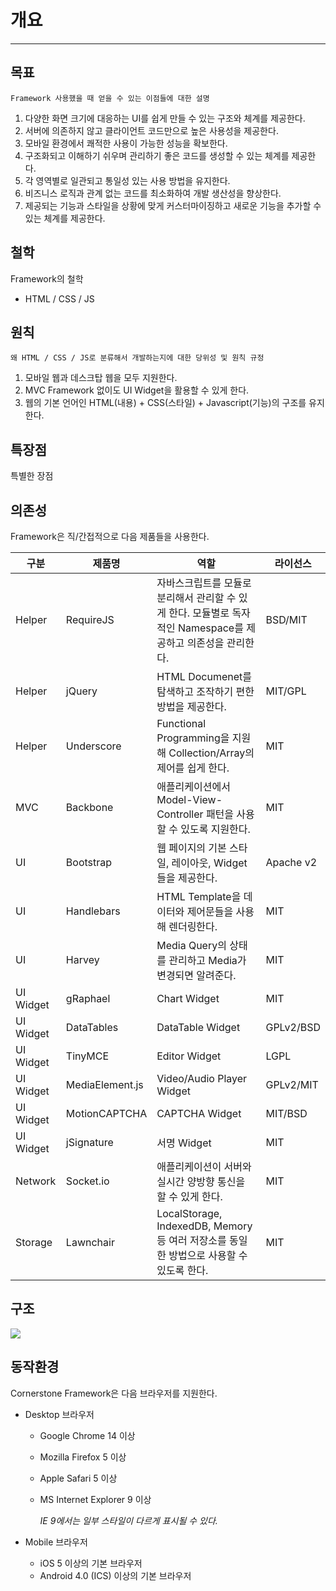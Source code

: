 ﻿# 개요

----------

목표
---
`Framework 사용했을 때 얻을 수 있는 이점들에 대한 설명`

1. 다양한 화면 크기에 대응하는 UI를 쉽게 만들 수 있는 구조와 체계를 제공한다.
2. 서버에 의존하지 않고 클라이언트 코드만으로 높은 사용성을 제공한다.
3. 모바일 환경에서 쾌적한 사용이 가능한 성능을 확보한다.
4. 구조화되고 이해하기 쉬우며 관리하기 좋은 코드를 생성할 수 있는 체계를 제공한다.
5. 각 영역별로 일관되고 통일성 있는 사용 방법을 유지한다.
6. 비즈니스 로직과 관계 없는 코드를 최소화하여 개발 생산성을 향상한다.
7. 제공되는 기능과 스타일을 상황에 맞게 커스터마이징하고 새로운 기능을 추가할 수 있는 체계를 제공한다.

철학	
---
Framework의 철학
- HTML / CSS / JS

원칙	
---
`왜 HTML / CSS / JS로 분류해서 개발하는지에 대한 당위성 및 원칙 규정`

1. 모바일 웹과 데스크탑 웹을 모두 지원한다.
2. MVC Framework 없이도 UI Widget을 활용할 수 있게 한다.
3. 웹의 기본 언어인 HTML(내용) + CSS(스타일) + Javascript(기능)의 구조를 유지한다.

특장점
-----
특별한 장점


의존성
-----

Framework은 직/간접적으로 다음 제품들을 사용한다.

구분 | 제품명 | 역할 | 라이선스
--- | ----- | --- | ------
Helper | RequireJS | 자바스크립트를 모듈로 분리해서 관리할 수 있게 한다. 모듈별로 독자적인 Namespace를 제공하고 의존성을 관리한다. | BSD/MIT
Helper | jQuery | HTML Documenet를 탐색하고 조작하기 편한 방법을 제공한다. | MIT/GPL
Helper | Underscore | Functional Programming을 지원해 Collection/Array의 제어를 쉽게 한다. | MIT
MVC | Backbone | 애플리케이션에서 Model-View-Controller 패턴을 사용할 수 있도록 지원한다. | MIT
UI | Bootstrap | 웹 페이지의 기본 스타일, 레이아웃, Widget들을 제공한다. | Apache v2
UI | Handlebars | HTML Template을 데이터와 제어문들을 사용해 렌더링한다. | MIT
UI | Harvey | Media Query의 상태를 관리하고 Media가 변경되면 알려준다. | MIT
UI Widget | gRaphael | Chart Widget | MIT
UI Widget | DataTables | DataTable Widget | GPLv2/BSD
UI Widget | TinyMCE | Editor Widget | LGPL
UI Widget | MediaElement.js | Video/Audio Player Widget | GPLv2/MIT
UI Widget | MotionCAPTCHA | CAPTCHA Widget | MIT/BSD
UI Widget | jSignature | 서명 Widget | MIT
Network | Socket.io | 애플리케이션이 서버와 실시간 양방향 통신을 할 수 있게 한다. | MIT
Storage | Lawnchair | LocalStorage, IndexedDB, Memory 등 여러 저장소를 동일한 방법으로 사용할 수 있도록 한다. | MIT

구조
---
![](http://prandy.iptime.org:3000/html5_framework/doc/blob?path=doc%2F1.+User_Document%2Fimages%2Farchitecture.png)

동작환경
------
Cornerstone Framework은 다음 브라우저를 지원한다.

* Desktop 브라우저
	* Google Chrome 14 이상
	* Mozilla Firefox 5 이상
	* Apple Safari 5 이상
	* MS Internet Explorer 9 이상
	
		_IE 9에서는 일부 스타일이 다르게 표시될 수 있다._

* Mobile 브라우저
	* iOS 5 이상의 기본 브라우저
	* Android 4.0 (ICS) 이상의 기본 브라우저
